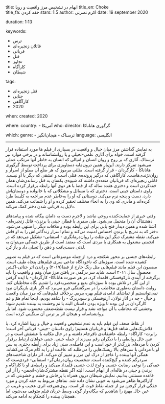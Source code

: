 
title: ابهام در تشخیص مرز واقعیت و رویا 
title_en: Choke  
title_fa: خفه‌ کردن 
stars: 1.5
author: اکرم نصرتی
date: 19 september 2020

duration: 1:13

keywords:
  - ترس
  - قاتلان زنجیره‌ای
  - قربانی
  - قتل
  - تجاوز
  - کارآگاه
  - شیطان 

tags:
  - قتل زنجیره‌ای
  - جنایی
  - کارآگاهی
  - 2020  

when:
  created: 2020

where:
  country:
    - آمریکا
who:
  director: گرگوری هاتاناکا
   
which:
  genre:
    - ترسناک
    - هیجان‌انگیز
  language: انگلیسی
   
---

به نمایش گذاشتن مرز میان خیال و واقعیت در بسیاری از فیلم ها مورد استفاده قرار گرفته است. خواه برای آثاری علمی-تخیلی و یا روانشناسانه و در برخی موارد نیز ترسناک. آثاری که بر روح و روان انسان و امیالی که انسان به خاطر آنها مرتکب عملی می‌شود تمرکز دارند. این‌بار همین درون‌مایه دستاویزی برای پرداخت توسط گرگوری هاتاناکا - کارگردان - قرار گرفته است. مثلثی مرموز که هر ضلع آن مملو از اسرار و روان‌نژندی‌هاست. کاراگاهی که درگیر پرونده‌ی قتلی است و عشقی که دیگر با او نیست. قاتلی زنجیره‌ای که قربانیان متعددی داشته که شیوه‌ی یکسان به قتل رساندن‌شان همان خفه‌کردن است و دختری هفده ساله که از قضا با هر دوی آنها رابطه برقرار کرده است. راوی داستان جینی است. دختری که با مسائل و مشکلاتی که با خانواده و دوستان‌اش دارد، دست و پنجه نرم می‌کند. دوستانی که او را به‌خاطر عدم مراجعه به کلیسا طرد کرده‌اند و مادری که وی را به انحاء مختلف تحقیر کرده و او را شماتت می‌کند. همین دلایل به قربانی شدن دختر کمک می‌کند. 

وقتی خبری از حمایت‌کننده روحی نباشد و لاجرم دست به دامان بیگانه شده و پیامدهای دهشتناک آن را متحمل می‌شود. طی سفری با قطار، جینی با برندِن- قاتل زنجیره‌ای- آشنا شده و همین دیدار فتح بابی برای این رابطه بوده و ملاقات دیگر را منتهی می‌شود. دختر که به تدریج با برندِن احساس امنیت می‌کند و تمام اسرار زندگانی‌اش را به او فاش می‌کند. نقطه مشترک دیگر این مثلث را روان‌درمانگری - استفانی-  تشکیل می‌دهد که در انجمنی مشغول به همکاری با مردی است که معتقد است از طریق خفه‌گی می‌توان به لذتی دست‌یافت و ذهن را تسلی داد و باز کرد. 

رابطه‌های جنسی بر محور شکنجه و درد از جمله موضوعاتی است که در فیلم به تصویر کشیده شده است. سوژه‌ای که ناخودآگاه تداعی سری فیلم‌های پنجاه طیف است. مضمون این فیلم مانند فیلم‌هایی مثل رنگ خارج از فضا(۲۰۱۹) و راندن اثر جنائی-اکشن محصول سال ۲۰۱۱  است. شاید سر درگمی در یافتن مرز میان وهم و واقعیت را باید برگرفته از آینه‌ی تارکوفسکی قلمداد کرد. در هر صورت هاتاناکا- کارگردان- با ایده گرفتن از این آثار در تلاش بوده تا سوژه‌ای بدیع و منحصر‌به‌فرد را تقدیم نگاه مخاطبان کند. روایت داستان به‌طوری مخاطب را در سرگشتگی فرو می‌برد که اگر بازی بازیگران نبود نمی‌توانستیم از تماشای ادامه‌ی فیلم بهره ببریم. برخلاف فیلم‌هایی که مرز میان واقعیت و خیال - چه در آثار نولان، آرنوفسکی و سودربرگ - را شاهد بودیم، اینجا تمام همّ و غم کارگردان بر این بوده تا ویژه بودن داستان البته با تم وحشت به بیننده تقدیم شود؛ وحشتی که مخاطب با آن مواجه نشد و قرار نیست نقطه‌ضعف محسوب شود. اما بار روانشناسانه و هیجان اثر بر ترس آن سنگینی کرده است. 

از نقاط ضعف این فیلم باید به عدم تشخیص واقعیت و خیال و رویا اشاره کرد. با فلاش‌بک‌هایی شاهد قتل‌ها و قربانیان هستیم؛ راوی داستان -جینی- قربانی آخر است؛ رابرت- کاراگاه- رابطه عاشقانه‌ی نافرجام داشته و در حال مکاتبه با عشقش است و در عین حال روابطی را با دیگران رقم می‌زند از جمله جینی. جینی خواهان ارتباط برقرار کردن با مردهای بزرگ‌تر از خود است و این فاصله‌ی سنی زیاد برای رابطه دختری به سن او با مردانی با سن‌های بالا ریسک‌هایی را می‌طلبد که عاقبت او را به کام مرگ می‌کشاند. همگی آنها بیننده را عاجز از درک این مرز و تمییز آن می‌کند. اثر دارای شاخصه‌های سردرگم کننده و گیج‌کننده است. شخصیت روان‌درمان‌گر- استفانی- فردی‌ست که خفه‌گی را نوعی رضایت جنسی و اوج لذت جنسی قلمداد می‌کند و رابطه‌ی او با کاراگاه و برندن و جینی در هاله‌ای از ابهام است. البته اگر نقطه مشترک‌شان-انجمن- را از این قاعده مستثنی بدانیم. نمایش شیطان درون همراه با پرخاش و خشم و خشونتی که در کاراکترها ظاهر می‌شود به خوبی نشان داده شد. نماهای مربوط به خفه کردن و مورد خفگی قرار گرفتن نیز از جمله نقاط قوت اثر است. روی‌هم‌رفته اثری عجیب و غریب در عین حال مهیج را شاهدیم که بیگانه‌وار گوئی وسط جریان فیلم متوقف می‌شود، اما همچنان بیننده را کنجکاو به ادامه می‌کند.